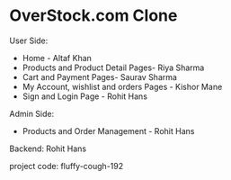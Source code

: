 # OverStock.com Clone


User Side:

- Home - Altaf Khan
- Products and Product Detail Pages- Riya Sharma
- Cart and Payment Pages- Saurav Sharma
- My Account, wishlist and orders Pages - Kishor Mane
- Sign and Login Page - Rohit Hans

Admin Side:

- Products and Order Management - Rohit Hans

Backend: Rohit Hans

project code: fluffy-cough-192
